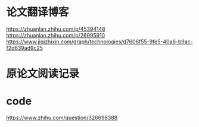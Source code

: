 # 论文翻译博客

https://zhuanlan.zhihu.com/p/45394148
https://zhuanlan.zhihu.com/p/26995910
https://www.jiqizhixin.com/graph/technologies/d7606f55-9fe5-40a6-b9ac-f2d639ad9c25

# 原论文阅读记录


# code
https://www.zhihu.com/question/326698388


